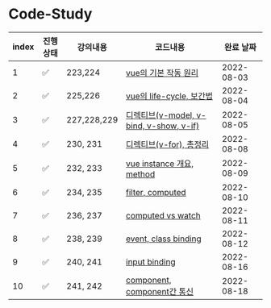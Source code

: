 # Code-Study

| index | 진행상태           | 강의내용    | 코드내용                                                  | 완료 날짜  |
| ----- | ------------------ | ----------- | --------------------------------------------------------- | ---------- |
| 1     | :white_check_mark: | 223,224     | [vue의 기본 작동 원리](8월/3일/README.md)                    | 2022-08-03 |
| 2     | :white_check_mark: | 225,226     | [vue의 life-cycle, 보간법](8월/4일/README.md)                | 2022-08-04 |
| 3     | :white_check_mark: | 227,228,229 | [디렉티브(v-model, v-bind, v-show, v-if)](8월/5일/README.md) | 2022-08-05 |
| 4     | :white_check_mark: | 230, 231    | [디렉티브(v-for), 총정리](8월/8일/README.md)                | 2022-08-08 |
| 5     | :white_check_mark: | 232, 233    | [vue instance 개요, method](8월/9일/README.md)                | 2022-08-09 |
| 6     | :white_check_mark: | 234, 235    | [filter, computed](8월/10일/README.md)                        | 2022-08-10 |
| 7     | :white_check_mark: | 236, 237    | [computed vs watch](8월/11/README.md)                        | 2022-08-11 |
| 8     | :white_check_mark: | 238, 239    | [event, class binding](8월/12일/README.md)                        | 2022-08-12 |
| 9     | :white_check_mark: | 240, 241    | [input binding](8월/16일/README.md)                        | 2022-08-16 |
| 10     | :white_check_mark: | 241, 242   | [component, component간 통신](8월/18일/README.md)                        | 2022-08-18 |

